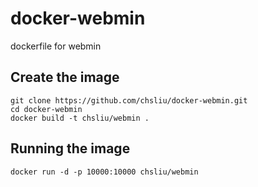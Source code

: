 # docker-webmin
dockerfile for webmin

## Create the image
```
git clone https://github.com/chsliu/docker-webmin.git
cd docker-webmin
docker build -t chsliu/webmin .
```

## Running the image
```
docker run -d -p 10000:10000 chsliu/webmin
```
